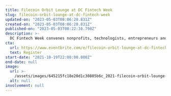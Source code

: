 ```yaml
---
title: Filecoin Orbit Lounge at DC Fintech Week
slug: filecoin-orbit-lounge-at-dc-fintech-week
updated-on: "2023-05-03T08:06:20.831Z"
created-on: "2023-05-03T08:06:20.831Z"
published-on: "2023-05-03T08:22:38.798Z"
description: >-
  DC Fintech Week convenes nonprofits, technologists, entrepreneurs and regulators to discuss emerging policy issues
cta:
  url: https://www.eventbrite.com/e/filecoin-orbit-lounge-at-dc-fintech-week-tickets-182039955407
  text: Register
start-date: "2021-10-19T22:00:00.000Z"
end-date: null
image:
  url: >-
    /assets/images/645215fc18e20d1c30805b6c_2021-filecoin-orbit-lounge-event.png
  alt: null
involvement: null
---
```

